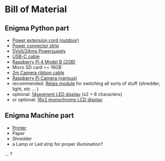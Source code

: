 # Bill of Material

## Enigma Python part
- [Power extension cord (outdoor)](https://www.galaxus.ch/de/s4/product/max-hauri-td-verlaengerung-25m-t13-verlaengerungskabel-8441736)
- [Power connector strip](https://www.galaxus.ch/de/s4/product/steffen-power-easy-steckerleiste-6x-t13-150m-steckdosenleiste-6412362)
- [5Volt/2Amp Powersupply](https://www.ricardo.ch/de/a/super-fast-usb-c-pd-25w-wall-charger-1166884730/)
- [USB-C cable](https://www.ricardo.ch/de/a/ladekabel-typ-c-usb-3.1-quickcharge-1168901990/)
- [Raspberry Pi 4 Model B (2GB)](https://www.pi-shop.ch/raspberry-pi-4-model-b-2gb)
- Micro SD card >= 16GB
- [2m Camera ribbon cable](https://www.play-zone.ch/de/elektronik-kit-zubehoer/raspberry-pi/pi-kameras/flachbandkabel-fur-pi-kamera-200cm.html)
- [Raspberry Pi Camera (various)](https://www.play-zone.ch/de/elektronik-kit-zubehoer/raspberry-pi/pi-kameras.html)
- recommended: [Relais module](https://www.ricardo.ch/de/a/4-channel-relais-modul-relaismodul-5v-1163986452/) for switching all sorts of stuff (shredder, light, etc ... )
- optional: [14segment LED display](https://www.play-zone.ch/de/bauteile/led/segmente-matrix/adafruit-alphanumerisches-display-gelb-grun-4-zeichen-i2c.html) (x2 = 8 characters)
- or optional: [16x2 monochrome LCD display](https://www.ricardo.ch/de/a/i2c-modullcd-1602a-16x2-zeichen-display-1167670400/)

## Enigma Machine part
- [Printer](https://www.ricardo.ch/de/a/nadeldrucker-oki-ml-3320-1167620922/)
- Paper
- Shredder
- a Lamp or Led strip for proper illumination?

... ?

